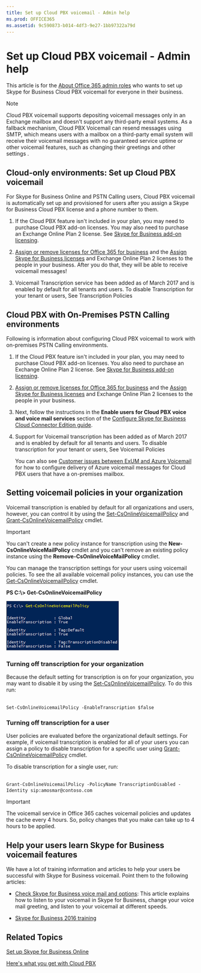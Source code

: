 ```yaml
---
title: Set up Cloud PBX voicemail - Admin help
ms.prod: OFFICE365
ms.assetid: 9c590873-b014-4df3-9e27-1bb97322a79d
---
```



# Set up Cloud PBX voicemail - Admin help

This article is for the  [About Office 365 admin roles](http://technet.microsoft.com/library/da585eea-f576-4f55-a1e0-87090b6aaa9d%28Office.14%29.aspx) who wants to set up Skype for Business Cloud PBX voicemail for everyone in their business.
  
    
    


> [!NOTE]
> Cloud PBX voicemail supports depositing voicemail messages only in an Exchange mailbox and doesn't support any third-party email systems. As a fallback mechanism, Cloud PBX Voicemail can resend messages using SMTP, which means users with a mailbox on a third-party email system will receive their voicemail messages with no guaranteed service uptime or other voicemail features, such as changing their greetings and other settings . 
  
    
    


## Cloud-only environments: Set up Cloud PBX voicemail

For Skype for Business Online and PSTN Calling users, Cloud PBX voicemail is automatically set up and provisioned for users after you assign a Skype for Business Cloud PBX license and a phone number to them.
  
    
    

1. If the Cloud PBX feature isn't included in your plan, you may need to purchase Cloud PBX add-on licenses. You may also need to purchase an Exchange Online Plan 2 license. See  [Skype for Business add-on licensing](skype-for-business-add-on-licensing.md).
    
  
2.  [Assign or remove licenses for Office 365 for business](http://technet.microsoft.com/library/997596b5-4173-4627-b915-36abac6786dc%28Office.14%29.aspx) and the [Assign Skype for Business licenses](assign-skype-for-business-licenses.md) and Exchange Online Plan 2 licenses to the people in your business. After you do that, they will be able to receive voicemail messages!
    
  
3. Voicemail Transcription service has been added as of March 2017 and is enabled by default for all tenants and users. To disable Transcription for your tenant or users, See Transcription Policies
    
  

## Cloud PBX with On-Premises PSTN Calling environments

Following is information about configuring Cloud PBX voicemail to work with on-premises PSTN Calling environments.
  
    
    

1. If the Cloud PBX feature isn't included in your plan, you may need to purchase Cloud PBX add-on licenses. You also need to purchase an Exchange Online Plan 2 license. See  [Skype for Business add-on licensing](skype-for-business-add-on-licensing.md).
    
  
2.  [Assign or remove licenses for Office 365 for business](http://technet.microsoft.com/library/997596b5-4173-4627-b915-36abac6786dc%28Office.14%29.aspx) and the [Assign Skype for Business licenses](assign-skype-for-business-licenses.md) and Exchange Online Plan 2 licenses to the people in your business.
    
  
3. Next, follow the instructions in the **Enable users for Cloud PBX voice and voice mail services** section of the [Configure Skype for Business Cloud Connector Edition guide](https://technet.microsoft.com/en-us/library/mt605228.aspx).
    
  
4. Support for Voicemail transcription has been added as of March 2017 and is enabled by default for all tenants and users. To disable transcription for your tenant or users, See Voicemail Policies
    
    You can also see  [Customer issues between ExUM and Azure Voicemail](https://support.microsoft.com/en-us/kb/3195158) for how to configure delivery of Azure voicemail messages for Cloud PBX users that have a on-premises mailbox.
    
  

## Setting voicemail policies in your organization

Voicemail transcription is enabled by default for all organizations and users, however, you can control it by using the  [Set-CsOnlineVoicemailPolicy]() and [Grant-CsOnlineVoicemailPolicy](https://technet.microsoft.com/EN-US/library/mt798311.aspx) cmdlet.
  
    
    

> [!IMPORTANT]
> You can't create a new policy instance for transcription using the **New-CsOnlineVoiceMailPolicy** cmdlet and you can't remove an existing policy instance using the **Remove-CsOnlineVoiceMailPolicy** cmdlet.
  
    
    

You can manage the transcription settings for your users using voicemail policies. To see the all available voicemail policy instances, you can use the [Get-CsOnlineVoicemailPolicy]() cmdlet.
  
    
    
 **PS C:\\> Get-CsOnlineVoicemailPolicy**
  
    
    

  
    
    
![Get-CsOnlineVoiceMailPolicy results window.](images/6cea8310-2d71-4b95-8d36-688472845727.png)
  
    
    

### Turning off transcription for your organization

Because the default setting for transcription is on for your organization, you may want to disable it by using the  [Set-CsOnlineVoicemailPolicy](https://technet.microsoft.com/EN-US/library/mt798310.aspx). To do this run:
  
    
    

```

Set-CsOnlineVoicemailPolicy -EnableTranscription $false
```


### Turning off transcription for a user

User policies are evaluated before the organizational default settings. For example, if voicemail transcription is enabled for all of your users you can assign a policy to disable transcription for a specific user using  [Grant-CsOnlineVoicemailPolicy](https://technet.microsoft.com/EN-US/library/mt798309.aspx) cmdlet.
  
    
    
To disable transcription for a single user, run:
  
    
    



```

Grant-CsOnlineVoicemailPolicy -PolicyName TranscriptionDisabled -Identity sip:amosmar@contoso.com
```


> [!IMPORTANT]
> The voicemail service in Office 365 caches voicemail policies and updates the cache every 4 hours. So, policy changes that you make can take up to 4 hours to be applied. 
  
    
    


## Help your users learn Skype for Business voicemail features

We have a lot of training information and articles to help your users be successful with Skype for Business voicemail. Point them to the following articles:
  
    
    

-  [Check Skype for Business voice mail and options](http://technet.microsoft.com/library/2deea7f8-831f-4e85-a0d4-b34da55945a8%28Office.14%29.aspx): This article explains how to listen to your voicemail in Skype for Business, change your voice mail greeting, and listen to your voicemail at different speeds.
    
  
-  [Skype for Business 2016 training](http://technet.microsoft.com/library/eb2081bc-fd0a-4eda-94da-5a39f369ee74%28Office.14%29.aspx)
    
  

## Related Topics

 [Set up Skype for Business Online](set-up-skype-for-business-online.md)
  
    
    
 [Here's what you get with Cloud PBX](here-s-what-you-get-with-cloud-pbx.md)
  
    
    

